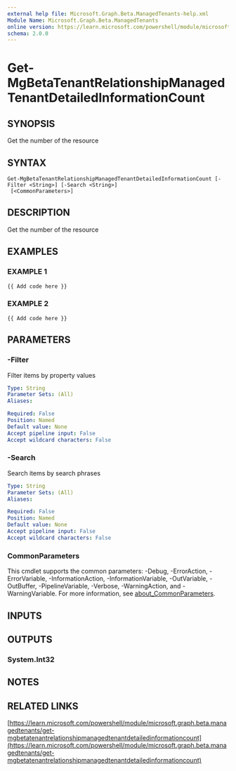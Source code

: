 ```yaml
---
external help file: Microsoft.Graph.Beta.ManagedTenants-help.xml
Module Name: Microsoft.Graph.Beta.ManagedTenants
online version: https://learn.microsoft.com/powershell/module/microsoft.graph.beta.managedtenants/get-mgbetatenantrelationshipmanagedtenantdetailedinformationcount
schema: 2.0.0
---
```


# Get-MgBetaTenantRelationshipManagedTenantDetailedInformationCount

## SYNOPSIS
Get the number of the resource

## SYNTAX

```
Get-MgBetaTenantRelationshipManagedTenantDetailedInformationCount [-Filter <String>] [-Search <String>]
 [<CommonParameters>]
```

## DESCRIPTION
Get the number of the resource

## EXAMPLES

### EXAMPLE 1
```
{{ Add code here }}
```

### EXAMPLE 2
```
{{ Add code here }}
```

## PARAMETERS

### -Filter
Filter items by property values

```yaml
Type: String
Parameter Sets: (All)
Aliases:

Required: False
Position: Named
Default value: None
Accept pipeline input: False
Accept wildcard characters: False
```

### -Search
Search items by search phrases

```yaml
Type: String
Parameter Sets: (All)
Aliases:

Required: False
Position: Named
Default value: None
Accept pipeline input: False
Accept wildcard characters: False
```

### CommonParameters
This cmdlet supports the common parameters: -Debug, -ErrorAction, -ErrorVariable, -InformationAction, -InformationVariable, -OutVariable, -OutBuffer, -PipelineVariable, -Verbose, -WarningAction, and -WarningVariable. For more information, see [about_CommonParameters](http://go.microsoft.com/fwlink/?LinkID=113216).

## INPUTS

## OUTPUTS

### System.Int32
## NOTES

## RELATED LINKS

[https://learn.microsoft.com/powershell/module/microsoft.graph.beta.managedtenants/get-mgbetatenantrelationshipmanagedtenantdetailedinformationcount](https://learn.microsoft.com/powershell/module/microsoft.graph.beta.managedtenants/get-mgbetatenantrelationshipmanagedtenantdetailedinformationcount)

